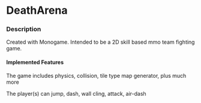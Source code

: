 DeathArena
==========

<h3>Description</h3>
<p>Created with Monogame. Intended to be a 2D skill based mmo team fighting game.</p>
<h4>Implemented Features</h4>
<p>The game includes physics, collision, tile type map generator, plus much more</p>
<p>The player(s) can jump, dash, wall cling, attack, air-dash</p>

